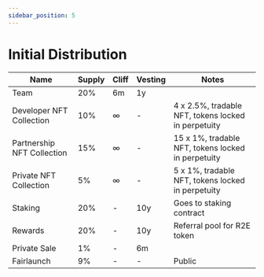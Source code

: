 ```yaml
---
sidebar_position: 5
---
```


# Initial Distribution

| Name | Supply | Cliff | Vesting | Notes |
|------|--------|-------|---------|-------|
| Team | 20% | 6m | 1y |
| Developer NFT Collection | 10% | ∞ | - | 4 x 2.5%, tradable NFT, tokens locked in perpetuity |
| Partnership NFT Collection | 15% | ∞ | - | 15 x 1%, tradable NFT, tokens locked in perpetuity |
| Private NFT Collection | 5% | ∞ | - | 5 x 1%, tradable NFT, tokens locked in perpetuity |
| Staking | 20% | - | 10y | Goes to staking contract |
| Rewards | 20% | - | 10y | Referral pool for R2E token |
| Private Sale | 1% | - | 6m |
| Fairlaunch | 9% | - | - | Public |